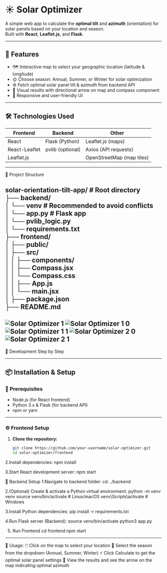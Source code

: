# ☀️ Solar Optimizer

A simple web app to calculate the **optimal tilt** and **azimuth** (orientation) for solar panels based on your location and season.  
Built with **React**, **Leaflet.js**, and **Flask**.

---

## 🚀 Features

- 🗺️ Interactive map to select your geographic location (latitude & longitude)  
- 🌞 Choose season: Annual, Summer, or Winter for solar optimization  
- ⚙️ Fetch optimal solar panel tilt & azimuth from backend API  
- 🧭 Visual results with directional arrow on map and compass component  
- 📱 Responsive and user-friendly UI  

---

## 🛠️ Technologies Used

| Frontend       | Backend      | Other                     |
|----------------|--------------|---------------------------|
| React          | Flask (Python) | Leaflet.js (maps)         |
| React-Leaflet  | pvlib (optional) | Axios (API requests)       |
| Leaflet.js     |              | OpenStreetMap (map tiles) |

---
📂 Project Structure    

solar-orientation-tilt-app/       # Root directory     
├── backend/    
│   └── venv       # Recommended to avoid conflicts    
│   └── app.py     # Flask app    
│   └── pvlib_logic.py    
│   └── requirements.txt   
├── frontend/    
│   ├── public/  
│   ├── src/  
│   │   ├── components/  
│   │        ├── Compass.jsx  
│   │        └── Compass.css  
│   │   ├── App.js  
│   │   └── main.jsx  
│   ├── package.json  
├── README.md  
---
 
![Solar Optimizer 1](https://github.com/user-attachments/assets/3878015c-a4e3-48d0-8d87-2355dc909ab7)
![Solar Optimizer 1 0](https://github.com/user-attachments/assets/e5a458a5-1a3c-458c-8a07-cc8a1310d69f)
![Solar Optimizer 1 1](https://github.com/user-attachments/assets/8cde8f8e-57c4-44c1-85bc-c54af7033e69)
![Solar Optimizer 2 0](https://github.com/user-attachments/assets/0770d745-e4fd-44ea-ada9-6653b0442520)
![Solar Optimizer 2 1](https://github.com/user-attachments/assets/fa2d36c6-2b3f-4e13-803b-ea2d99a49fe2)
---
🚀 Development Step by Step 

---

## 📦 Installation & Setup

### 🔧 Prerequisites

- Node.js (for React frontend)  
- Python 3.x & Flask (for backend API)  
- npm or yarn  

---

### ⚙️ Frontend Setup

1. **Clone the repository:**
   ```bash
   git clone https://github.com/your-username/solar-optimizer.git
   cd solar-optimizer/frontend
2.Install dependencies:
npm install

3.Start React development server:
npm start

🐍 Backend Setup
1.Navigate to backend folder:
cd ../backend

2.(Optional) Create & activate a Python virtual environment:
python -m venv venv
source venv/bin/activate   # Linux/macOS
venv\Scripts\activate      # Windows

3.Install Python dependencies:
pip install -r requirements.txt

4.Run Flask server (Backend):
source venv/bin/activate
python3 app.py

5. Run Frontend
cd frontend
npm start


---

🎯 Usage:
🖱️ Click on the map to select your location
🔄 Select the season from the dropdown (Annual, Summer, Winter)
⚡ Click Calculate to get the optimal solar panel settings
🧭 View the results and see the arrow on the map indicating optimal azimuth

   
